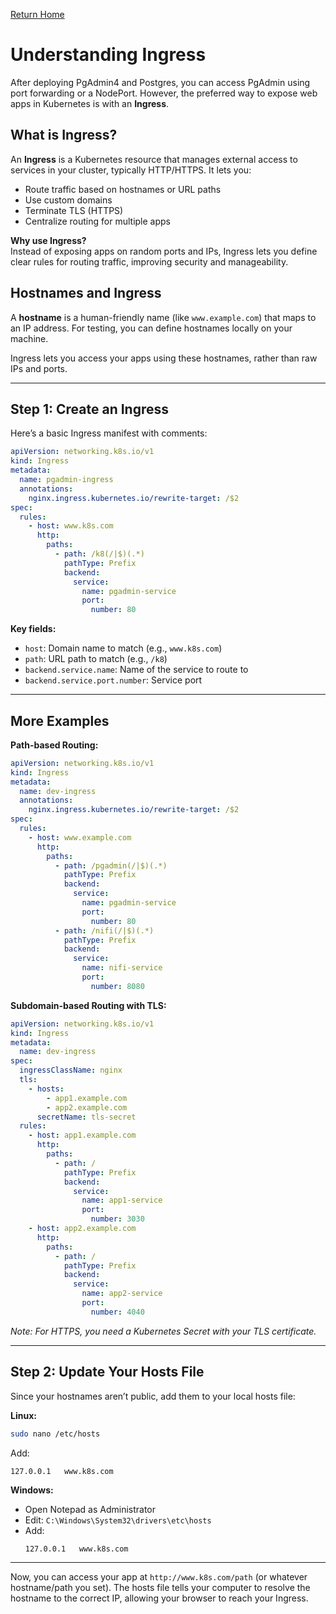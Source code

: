 [Return Home](/README.md)

# Understanding Ingress

After deploying PgAdmin4 and Postgres, you can access PgAdmin using port forwarding or a NodePort. However, the preferred way to expose web apps in Kubernetes is with an **Ingress**.

## What is Ingress?

An **Ingress** is a Kubernetes resource that manages external access to services in your cluster, typically HTTP/HTTPS. It lets you:

- Route traffic based on hostnames or URL paths
- Use custom domains
- Terminate TLS (HTTPS)
- Centralize routing for multiple apps

**Why use Ingress?**  
Instead of exposing apps on random ports and IPs, Ingress lets you define clear rules for routing traffic, improving security and manageability.

## Hostnames and Ingress

A **hostname** is a human-friendly name (like `www.example.com`) that maps to an IP address. For testing, you can define hostnames locally on your machine.

Ingress lets you access your apps using these hostnames, rather than raw IPs and ports.

---

## Step 1: Create an Ingress

Here’s a basic Ingress manifest with comments:

```yaml
apiVersion: networking.k8s.io/v1
kind: Ingress
metadata:
  name: pgadmin-ingress
  annotations:
    nginx.ingress.kubernetes.io/rewrite-target: /$2
spec:
  rules:
    - host: www.k8s.com
      http:
        paths:
          - path: /k8(/|$)(.*)
            pathType: Prefix
            backend:
              service:
                name: pgadmin-service
                port:
                  number: 80
```

**Key fields:**
- `host`: Domain name to match (e.g., `www.k8s.com`)
- `path`: URL path to match (e.g., `/k8`)
- `backend.service.name`: Name of the service to route to
- `backend.service.port.number`: Service port

---

## More Examples

**Path-based Routing:**

```yaml
apiVersion: networking.k8s.io/v1
kind: Ingress
metadata:
  name: dev-ingress
  annotations:
    nginx.ingress.kubernetes.io/rewrite-target: /$2
spec:
  rules:
    - host: www.example.com
      http:
        paths:
          - path: /pgadmin(/|$)(.*)
            pathType: Prefix
            backend:
              service:
                name: pgadmin-service
                port:
                  number: 80
          - path: /nifi(/|$)(.*)
            pathType: Prefix
            backend:
              service:
                name: nifi-service
                port:
                  number: 8080
```

**Subdomain-based Routing with TLS:**

```yaml
apiVersion: networking.k8s.io/v1
kind: Ingress
metadata:
  name: dev-ingress
spec:
  ingressClassName: nginx
  tls:
    - hosts:
        - app1.example.com
        - app2.example.com
      secretName: tls-secret
  rules:
    - host: app1.example.com
      http:
        paths:
          - path: /
            pathType: Prefix
            backend:
              service:
                name: app1-service
                port:
                  number: 3030
    - host: app2.example.com
      http:
        paths:
          - path: /
            pathType: Prefix
            backend:
              service:
                name: app2-service
                port:
                  number: 4040
```
*Note: For HTTPS, you need a Kubernetes Secret with your TLS certificate.*

---

## Step 2: Update Your Hosts File

Since your hostnames aren’t public, add them to your local hosts file:

**Linux:**
  ```bash
  sudo nano /etc/hosts
  ```
  Add:
  ```
  127.0.0.1   www.k8s.com
  ```

**Windows:**
- Open Notepad as Administrator
- Edit: `C:\Windows\System32\drivers\etc\hosts`
- Add:
  ```
  127.0.0.1   www.k8s.com
  ```

---

Now, you can access your app at `http://www.k8s.com/path` (or whatever hostname/path you set). The hosts file tells your computer to resolve the hostname to the correct IP, allowing your browser to reach your Ingress.
